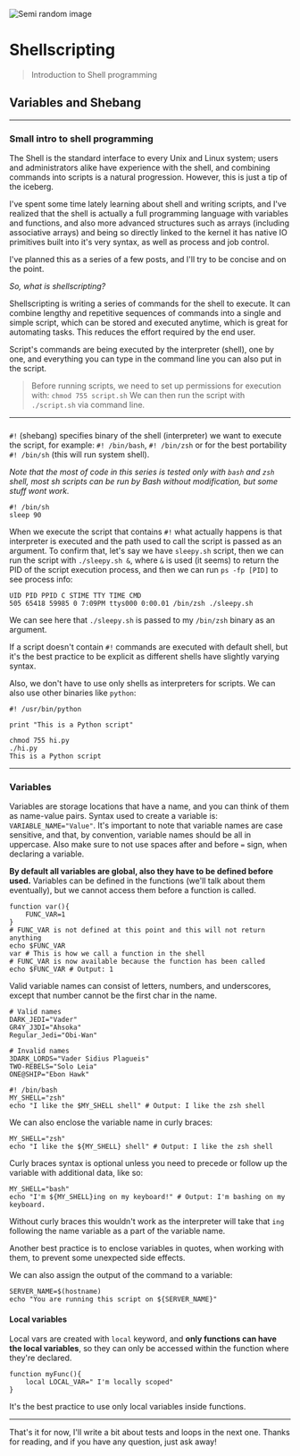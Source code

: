 ![Semi random image](https://thepracticaldev.s3.amazonaws.com/i/z5a2a7yzn0pmc10w703n.jpg)

# Shellscripting

> Introduction to Shell programming

## **Variables and Shebang**

---

### Small intro to shell programming

The Shell is the standard interface to every Unix and Linux system; users and administrators alike have experience with the shell, and combining commands into scripts is a natural progression. However, this is just a tip of the iceberg.

I've spent some time lately learning about shell and writing scripts, and I've realized that the shell is actually a full programming language with variables and functions, and also more advanced structures such as arrays (including associative arrays) and being so directly linked to the kernel it has native IO primitives built into it's very syntax, as well as process and job control.

I've planned this as a series of a few posts, and I'll try to be concise and on the point.

_So, what is shellscripting?_

Shellscripting is writing a series of commands for the shell to execute. It can combine lengthy and repetitive sequences of commands into a single and simple script, which can be stored and executed anytime, which is great for automating tasks. This reduces the effort required by the end user.

Script's commands are being executed by the interpreter (shell), one by one, and everything you can type in the command line you can also put in the script.

> Before running scripts, we need to set up permissions for execution with: `chmod 755 script.sh` We can then run the script with `./script.sh` via command line.

---

###

`#!` (shebang) specifies binary of the shell (interpreter) we want to execute the script, for example: `#! /bin/bash`, `#! /bin/zsh` or for the best portability `#! /bin/sh` (this will run system shell).

_Note that the most of code in this series is tested only with `bash` and `zsh` shell, most sh scripts can be run by Bash without modification, but some stuff wont work._

```shell
#! /bin/sh
sleep 90
```

When we execute the script that contains `#!` what actually happens is that interpreter is executed and the path used to call the script is passed as an argument. To confirm that, let's say we have `sleepy.sh` script, then we can run the script with `./sleepy.sh &`, where `&` is used (it seems) to return the PID of the script execution process, and then we can run `ps -fp [PID]` to see process info:

```shell
UID PID PPID C STIME TTY TIME CMD
505 65418 59985 0 7:09PM ttys000 0:00.01 /bin/zsh ./sleepy.sh
```

We can see here that `./sleepy.sh` is passed to my `/bin/zsh` binary as an argument.

If a script doesn't contain `#!` commands are executed with default shell, but it's the best practice to be explicit as different shells have slightly varying syntax.

Also, we don't have to use only shells as interpreters for scripts. We can also use other binaries like `python`:

```shell
#! /usr/bin/python

print "This is a Python script"
```

```
chmod 755 hi.py
./hi.py
This is a Python script
```

---

### Variables

Variables are storage locations that have a name, and you can think of them as name-value pairs. Syntax used to create a variable is: `VARIABLE_NAME="Value"`. It's important to note that variable names are case sensitive, and that, by convention, variable names should be all in uppercase. Also make sure to not use spaces after and before `=` sign, when declaring a variable.

**By default all variables are global, also they have to be defined before used.** Variables can be defined in the functions (we'll talk about them eventually), but we cannot access them before a function is called.

```shell
function var(){
    FUNC_VAR=1
}
# FUNC_VAR is not defined at this point and this will not return anything
echo $FUNC_VAR
var # This is how we call a function in the shell
# FUNC_VAR is now available because the function has been called
echo $FUNC_VAR # Output: 1
```

Valid variable names can consist of letters, numbers, and underscores, except that number cannot be the first char in the name.

```shell
# Valid names
DARK_JEDI="Vader"
GR4Y_J3DI="Ahsoka"
Regular_Jedi="Obi-Wan"

# Invalid names
3DARK_LORDS="Vader Sidius Plagueis"
TWO-REBELS="Solo Leia"
ONE@SHIP="Ebon Hawk"
```

```shell
#! /bin/bash
MY_SHELL="zsh"
echo "I like the $MY_SHELL shell" # Output: I like the zsh shell
```

We can also enclose the variable name in curly braces:

```shell
MY_SHELL="zsh"
echo "I like the ${MY_SHELL} shell" # Output: I like the zsh shell
```

Curly braces syntax is optional unless you need to precede or follow up the variable with additional data, like so:

```shell
MY_SHELL="bash"
echo "I'm ${MY_SHELL}ing on my keyboard!" # Output: I'm bashing on my keyboard.
```

Without curly braces this wouldn't work as the interpreter will take that `ing` following the name variable as a part of the variable name.

Another best practice is to enclose variables in quotes, when working with them, to prevent some unexpected side effects.

We can also assign the output of the command to a variable:

```shell
SERVER_NAME=$(hostname)
echo "You are running this script on ${SERVER_NAME}"
```

#### Local variables

Local vars are created with `local` keyword, and **only functions can have the local variables**, so they can only be accessed within the function where they're declared.

```shell
function myFunc(){
    local LOCAL_VAR=" I'm locally scoped"
}
```

It's the best practice to use only local variables inside functions.

---

That's it for now, I'll write a bit about tests and loops in the next one. Thanks for reading, and if you have any question, just ask away!
